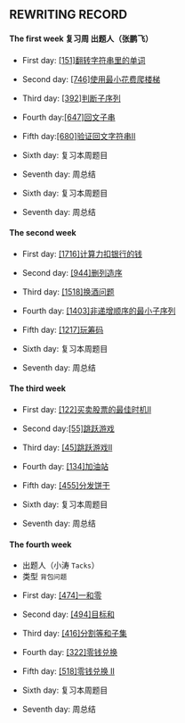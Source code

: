 ## REWRITING RECORD

#### The first week 复习周 出题人（张鹏飞）

* First day: [[151]翻转字符串里的单词](https://leetcode-cn.com/problems/reverse-words-in-a-string/)

* Second day: [[746]使用最小花费爬楼梯](https://leetcode-cn.com/problems/min-cost-climbing-stairs/)

* Third day: [[392]判断子序列](https://leetcode-cn.com/problems/is-subsequence/)

* Fourth day:[[647]回文子串](https://leetcode-cn.com/problems/palindromic-substrings/)

* Fifth day:[[680]验证回文字符串Ⅱ](https://leetcode-cn.com/problems/valid-palindrome-ii/)

* Sixth day: 复习本周题目

* Seventh day: 周总结

* Sixth day: 复习本周题目

* Seventh day: 周总结

#### The second week

* First day: [[1716]计算力扣银行的钱](https://leetcode-cn.com/problems/calculate-money-in-leetcode-bank/)

* Second day: [[944]删列造序](https://leetcode-cn.com/problems/delete-columns-to-make-sorted/)

* Third day: [[1518]换酒问题](https://leetcode-cn.com/problems/water-bottles/)

* Fourth day: [[1403]非递增顺序的最小子序列](https://leetcode-cn.com/problems/minimum-subsequence-in-non-increasing-order/)

* Fifth day: [[1217]玩筹码](https://leetcode-cn.com/problems/minimum-cost-to-move-chips-to-the-same-position/)

* Sixth day: 复习本周题目

* Seventh day: 周总结

#### The third week

* First day: [[122]买卖股票的最佳时机II](https://leetcode-cn.com/problems/best-time-to-buy-and-sell-stock-ii/)

* Second day:[[55]跳跃游戏](https://leetcode-cn.com/problems/jump-game/)

* Third day: [[45]跳跃游戏II](https://leetcode-cn.com/problems/jump-game-ii/)

* Fourth day: [[134]加油站](https://leetcode-cn.com/problems/gas-station/)

* Fifth day: [[455]分发饼干](https://leetcode-cn.com/problems/assign-cookies/)

* Sixth day: 复习本周题目

* Seventh day: 周总结

#### The fourth week

- 出题人（小涛 `Tacks`） 
- 类型 `背包问题`

* First day: [[474]一和零](https://leetcode-cn.com/problems/ones-and-zeroes/)

* Second day: [[494]目标和](https://leetcode.com/problems/target-sum/)

* Third day: [[416]分割等和子集](https://leetcode-cn.com/problems/partition-equal-subset-sum/)

* Fourth day: [[322]零钱兑换](https://leetcode-cn.com/problems/coin-change/)

* Fifth day:  [[518]零钱兑换 II](https://leetcode-cn.com/problems/coin-change-2/)

* Sixth day: 复习本周题目

* Seventh day: 周总结
